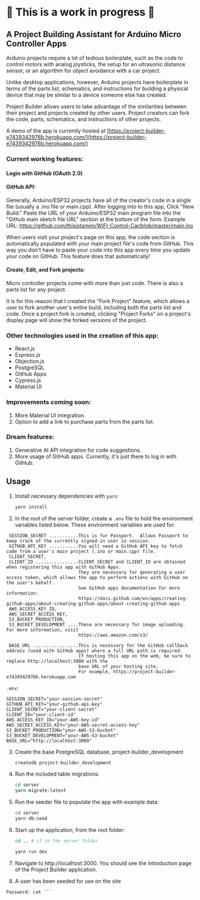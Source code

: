 # 🚧 This is a work in progress 🚧
## A Project Building Assistant for Arduino Micro Controller Apps

Arduino projects require a lot of tedious boilerplate, such as the code to control motors with analog joysticks, the setup for an ultrasonic distance sensor, or an algorithm for object avoidance with a car project.  

Unlike desktop applications, however, Arduino projects have boilerplate in terms of the parts list, schematics, and instructions for building a physical device that may be similar to a device someone else has created.

Project Builder allows users to take advantage of the similarities between their project and projects created by other users.  Project creators can fork the code, parts, schematics, and instructions of other projects.  

A demo of the app is currently hosted at [https://project-builder-e7439342976b.herokuapp.com/](https://project-builder-e7439342976b.herokuapp.com/)

### Current working features:

#### Login with GitHub (OAuth 2.0)

#### GitHub API:

Generally, Arduino/ESP32 projects have all of the creator's code in a single file (usually a .ino file or main.cpp). After logging into to this app, Click "New Build." Paste the URL of your Arduino/ESP32 main program file into the "Github main sketch file URL" section at the bottom of the form.
Example URL: https://github.com/thisistamim/WIFI-Control-Car/blob/master/main.ino

When users visit your project's page on this app, the code section is automatically populated with your main project file's code from GitHub. This way you don't have to paste your code into this app every time you update your code on GitHub. This feature does that automatically!

#### Create, Edit, and Fork projects:

Micro controller projects come with more than just code. There is also a parts list for any project.

It is for this reason that I created the "Fork Project" feature, which allows a user to fork another user's entire build, including both the parts list and code. Once a project fork is created, clicking "Project Forks" on a project's display page will show the forked versions of the project.

### Other technologies used in the creation of this app:

- React.js
- Express.js
- Objection.js
- PostgreSQL
- GitHub Apps
- Cypress.js
- Material UI

### Improvements coming soon:

1. More Material UI integration.
2. Option to add a link to purchase parts from the parts list.

### Dream features:

1. Generative AI API integration for code suggestions.
2. More usage of GitHub apps. Currently, it's just there to log in with GitHub.

## Usage

1. Install necessary dependencies with `yarn`:

   ```sh
   yarn install
   ```

2. In the root of the server folder, create a `.env` file to hold the environment variables listed below.  These environment variables are used for:
```
 SESSION_SECRET ...........This is for Passport.  Allows Passport to keep track of the currently signed-in user in session.
 GITHUB_API_KEY ...........You will need a GitHub API key to fetch code from a user's main project (.ino or main.cpp) file.
 CLIENT_SECRET,
 CLIENT_ID ................CLIENT_SECRET and CLIENT_ID are obtained when registering this app with GitHub Apps.  
                           They are necessary for generating a user access token, which allows the app to perform actions with GitHub on the user's behalf.
                           See GitHub apps documentation for more information:
                           https://docs.github.com/en/apps/creating-github-apps/about-creating-github-apps/about-creating-github-apps 
 AWS_ACCESS_KEY_ID,
 AWS_SECRET_ACCESS_KEY,
 S3_BUCKET_PRODUCTION,
 S3_BUCKET_DEVELOPMENT ....These are necessary for image uploading.  For more information, visit
                           https://aws.amazon.com/s3/
                           
 BASE_URL .................This is necessary for the GitHub callback address (used with GitHub apps) where a full URL path is required.
                           If hosting this app on the web, be sure to replace http://localhost:3000 with the
                           base URL of your hosting site. 
                           For example, https://project-builder-e7439342976b.herokuapp.com
```

 `.env`:
   ```env
   SESSION_SECRET="your-session-secret"
   GITHUB_API_KEY="your-github-api-key"
   CLIENT_SECRET="your-client-secret"
   CLIENT_ID="your-client-id"
   AWS_ACCESS_KEY_ID="your-AWS-key-id"
   AWS_SECRET_ACCESS_KEY="your-AWS-secret-access-key"
   S3_BUCKET_PRODUCTION="your-AWS-S3-bucket"
   S3_BUCKET_DEVELOPMENT="your-AWS-S3-bucket"
   BASE_URL="http://localhost:3000"
   ```

3. Create the base PostgreSQL database, project-builder_development

   ```sh
   createdb project-builder_development
   ```

4. Run the included table migrations:

   ```sh
   cd server
   yarn migrate:latest
   ```

5. Run the seeder file to populate the app with example data:

   ```sh
   cd server
   yarn db:seed
   
   ```

6. Start up the application, from the root folder:

   ```sh
   cd .. # if in the server folder

   yarn run dev
   ```

7. Navigate to http://localhost:3000. You should see the introduction page of the Project Builder application.

8. A user has been seeded for use on the site

``` Username: example@example.com
Password: cat ```
